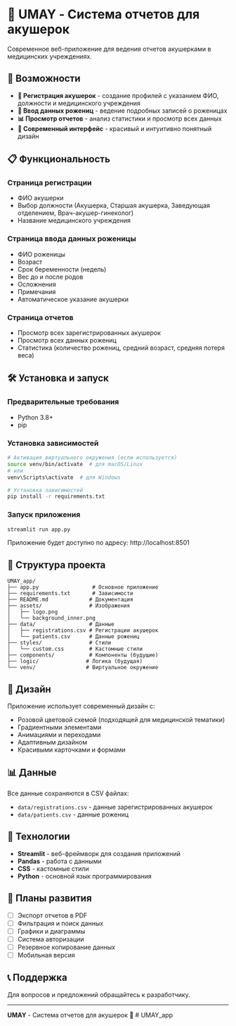 # 👶 UMAY - Система отчетов для акушерок

Современное веб-приложение для ведения отчетов акушерками в медицинских учреждениях.

## 🚀 Возможности

- **🏥 Регистрация акушерок** - создание профилей с указанием ФИО, должности и медицинского учреждения
- **📝 Ввод данных рожениц** - ведение подробных записей о роженицах
- **📊 Просмотр отчетов** - анализ статистики и просмотр всех данных
- **🎨 Современный интерфейс** - красивый и интуитивно понятный дизайн

## 📋 Функциональность

### Страница регистрации
- ФИО акушерки
- Выбор должности (Акушерка, Старшая акушерка, Заведующая отделением, Врач-акушер-гинеколог)
- Название медицинского учреждения

### Страница ввода данных роженицы
- ФИО роженицы
- Возраст
- Срок беременности (недель)
- Вес до и после родов
- Осложнения
- Примечания
- Автоматическое указание акушерки

### Страница отчетов
- Просмотр всех зарегистрированных акушерок
- Просмотр всех данных рожениц
- Статистика (количество рожениц, средний возраст, средняя потеря веса)

## 🛠️ Установка и запуск

### Предварительные требования
- Python 3.8+
- pip

### Установка зависимостей
```bash
# Активация виртуального окружения (если используется)
source venv/bin/activate  # для macOS/Linux
# или
venv\Scripts\activate  # для Windows

# Установка зависимостей
pip install -r requirements.txt
```

### Запуск приложения
```bash
streamlit run app.py
```

Приложение будет доступно по адресу: http://localhost:8501

## 📁 Структура проекта

```
UMAY_app/
├── app.py                 # Основное приложение
├── requirements.txt       # Зависимости
├── README.md             # Документация
├── assets/               # Изображения
│   ├── logo.png
│   └── background_inner.png
├── data/                 # Данные
│   ├── registrations.csv # Регистрации акушерок
│   └── patients.csv      # Данные рожениц
├── styles/               # Стили
│   └── custom.css        # Кастомные стили
├── components/           # Компоненты (будущие)
├── logic/               # Логика (будущая)
└── venv/                # Виртуальное окружение
```

## 🎨 Дизайн

Приложение использует современный дизайн с:
- Розовой цветовой схемой (подходящей для медицинской тематики)
- Градиентными элементами
- Анимациями и переходами
- Адаптивным дизайном
- Красивыми карточками и формами

## 📊 Данные

Все данные сохраняются в CSV файлах:
- `data/registrations.csv` - данные зарегистрированных акушерок
- `data/patients.csv` - данные рожениц

## 🔧 Технологии

- **Streamlit** - веб-фреймворк для создания приложений
- **Pandas** - работа с данными
- **CSS** - кастомные стили
- **Python** - основной язык программирования

## 🚀 Планы развития

- [ ] Экспорт отчетов в PDF
- [ ] Фильтрация и поиск данных
- [ ] Графики и диаграммы
- [ ] Система авторизации
- [ ] Резервное копирование данных
- [ ] Мобильная версия

## 📞 Поддержка

Для вопросов и предложений обращайтесь к разработчику.

---

**UMAY** - Система отчетов для акушерок 👶 # UMAY_app
